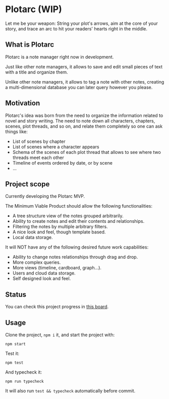 # Plotarc (WIP)
Let me be your weapon: String your plot's arrows, aim at the core of your
story, and trace an arc to hit your readers' hearts right in the middle.

## What is Plotarc
Plotarc is a note manager right now in development.

Just like other note managers, it allows to save and edit small pieces of text
with a title and organize them.

Unlike other note managers, it allows to tag a note with other notes, creating
a multi-dimensional database you can later query however you please.

## Motivation
Plotarc's idea was born from the need to organize the information related to
novel and story writing. The need to note down all characters, chapters,
scenes, plot threads, and so on, and relate them completely so one can ask
things like:
- List of scenes by chapter
- List of scenes where a character appears
- Schema of the scenes of each plot thread that allows to see where two threads
meet each other
- Timeline of events ordered by date, or by scene
- ...

## Project scope
Currently developing the Plotarc MVP.

The Minimum Viable Product should allow the following functionalities:

- A tree structure view of the notes grouped arbitrarily.
- Ability to create notes and edit their contents and relationships.
- Filtering the notes by multiple arbitrary filters.
- A nice look and feel, though template based.
- Local data storage.

It will NOT have any of the following desired future work capabilities:

- Ability to change notes relationships through drag and drop.
- More complex queries.
- More views (timeline, cardboard, graph...).
- Users and cloud data storage.
- Self designed look and feel.

## Status

You can check this project progress in
[this board](https://trello.com/b/9TugrPZi/plotarc-mvp).

## Usage

Clone the project, `npm i` it, and start the project with:

```
npm start
```

Test it:

```
npm test
```

And typecheck it:

```
npm run typecheck
```

It will also run `test && typecheck` automatically before commit.
